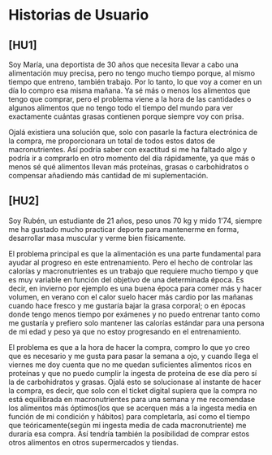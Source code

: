 
# Historias de Usuario

## [HU1]

Soy María, una deportista de 30 años que necesita llevar a cabo una alimentación muy precisa, pero no tengo mucho tiempo porque, 
al mismo tiempo que entreno, también trabajo. Por lo tanto, lo que voy a comer en un día lo compro esa misma mañana. Ya sé más o
menos los alimentos que tengo que comprar, pero el problema viene a la hora de las cantidades o algunos alimentos que no tengo
todo el tiempo del mundo para ver exactamente cuántas grasas contienen porque siempre voy con prisa.

Ojalá existiera una solución que, solo con pasarle la factura electrónica de la compra, me proporcionara un total de todos
estos datos de macronutrientes. Así podría saber con exactitud si me ha faltado algo y podría ir a comprarlo en otro momento
del día rápidamente, ya que más o menos sé qué alimentos llevan más proteínas, grasas o carbohidratos o compensar añadiendo más
cantidad de mi suplementación.

## [HU2]

Soy Rubén, un estudiante de 21 años, peso unos 70 kg y mido 1'74, siempre me ha gustado mucho practicar deporte para mantenerme 
en forma, desarrollar masa muscular y verme bien físicamente.

El problema principal es que la alimentación es una parte fundamental para ayudar al progreso en este entrenamiento. 
Pero el hecho de controlar las calorías y macronutrientes es un trabajo que requiere mucho tiempo y que es muy variable 
en función del objetivo de una determinada época. Es decir, en invierno por ejemplo es una buena época para comer más y hacer 
volumen, en verano con el calor suelo hacer más cardio por las mañanas cuando hace fresco y me gustaría bajar la grasa 
corporal; o en épocas donde tengo menos tiempo por exámenes y no puedo entrenar tanto como me gustaría y prefiero solo mantener 
las calorías estándar para una persona de mi edad y peso ya que no estoy progresando en el entrenamiento.

El problema es que a la hora de hacer la compra, compro lo que yo creo que es necesario y me gusta para pasar la semana a ojo, y cuando llega
el viernes me doy cuenta que no me quedan suficientes alimentos ricos en proteínas y que no puedo cumplir la ingesta de proteína de ese día
pero sí la de carbohidratos y grasas. Ojalá esto se solucionase al instante de hacer la compra, es decir, que solo con el ticket digital
supiera que la compra no está equilibrada en macronutrientes para una semana y me recomendase los alimentos más óptimos(los que se acerquen más
a la ingesta media en función de mi condición y hábitos) para completarla, así como el tiempo que teóricamente(según mi ingesta media de cada macronutriente)
me duraría esa compra. Así tendría también la posibilidad de comprar estos otros alimentos en otros supermercados y tiendas.

